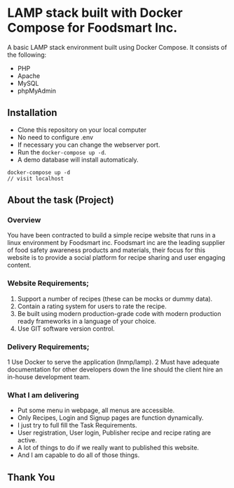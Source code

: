 #  LAMP stack built with Docker Compose for  Foodsmart Inc.

A basic LAMP stack environment built using Docker Compose. It consists of the following:

* PHP
* Apache
* MySQL
* phpMyAdmin

##  Installation
 
* Clone this repository on your local computer
* No need to configure .env
* If necessary you can change the webserver port.
* Run the `docker-compose up -d`.
* A demo database will install automaticaly.

```
docker-compose up -d
// visit localhost
```

##  About the task (Project)

### Overview
You have been contracted to build a simple recipe website that runs in a linux environment by Foodsmart inc. Foodsmart inc are the leading supplier of food safety awareness products and materials, their focus for this website is to provide a social platform for recipe sharing and user engaging content.

### Website Requirements;
1. Support a number of recipes (these can be mocks or dummy data).
2. Contain a rating system for users to rate the recipe.
3. Be built using modern production-grade code with modern production ready frameworks in a language of your choice.
4. Use GIT software version control.

### Delivery Requirements;
1 Use Docker to serve the application (lnmp/lamp).
2 Must have adequate documentation for other developers down the line should the client hire an in-house development team.

### What I am delivering
- Put some menu in webpage, all menus are accessible. 
- Only Recipes, Login and Signup pages are function dynamically.
- I just try to full fill the Task Requirements.
- User registration, User login, Publisher recipe and recipe rating are active.
- A lot of things to do if we really want to published this website.
- And I am capable to do all of those things.

## Thank You
